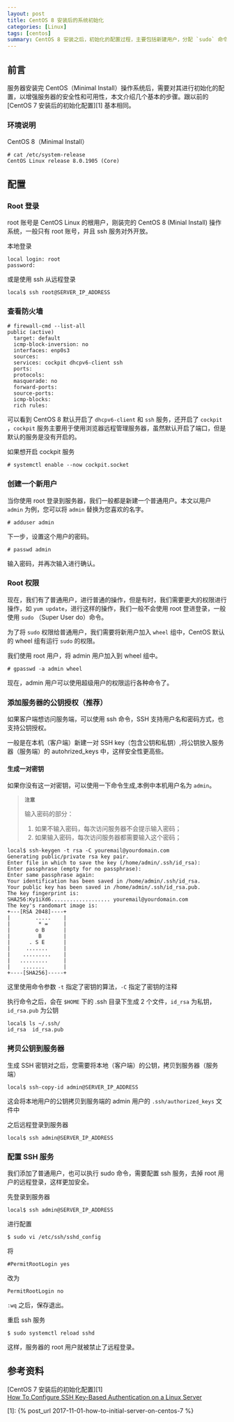 ```yaml
---
layout: post
title: CentOS 8 安装后的系统初始化 
categories: [Linux]
tags: [centos]
summary: CentOS 8 安装之后，初始化的配置过程，主要包括新建用户，分配 `sudo` 命令，配置远程访问等。
---
```

## 前言
服务器安装完 CentOS（Minimal Install）操作系统后，需要对其进行初始化的配置，以增强服务器的安全性和可用性，本文介绍几个基本的步骤。跟以前的 [CentOS 7 安装后的初始化配置][1] 基本相同。

### 环境说明
CentOS 8（Minimal Install）

```terminal
# cat /etc/system-release 
CentOS Linux release 8.0.1905 (Core) 
```

## 配置

### Root 登录
root 账号是 CentOS Linux 的根用户，刚装完的 CentOS 8 (Minial Install) 操作系统，一般只有 root 账号，并且 ssh 服务对外开放。

本地登录

```terminal
local login: root
password:
```

或是使用 ssh 从远程登录

```terminal
local$ ssh root@SERVER_IP_ADDRESS
```

### 查看防火墙

```terminal
# firewall-cmd --list-all
public (active)
  target: default
  icmp-block-inversion: no
  interfaces: enp0s3
  sources:
  services: cockpit dhcpv6-client ssh
  ports:
  protocols:
  masquerade: no
  forward-ports:
  source-ports:
  icmp-blocks:
  rich rules: 	
```

可以看到 CentOS 8 默认开启了 `dhcpv6-client` 和 `ssh` 服务，还开启了 `cockpit` ，`cockpit` 服务主要用于使用浏览器远程管理服务器，虽然默认开启了端口，但是默认的服务是没有开启的。

如果想开启 cockpit 服务

```terminal
# systemctl enable --now cockpit.socket
```

### 创建一个新用户
当你使用 root 登录到服务器，我们一般都是新建一个普通用户。本文以用户 `admin` 为例，您可以将 `admin` 替换为您喜欢的名字。

```terminal
# adduser admin
```

下一步，设置这个用户的密码。

```terminal
# passwd admin
```
输入密码，并再次输入进行确认。

### Root 权限

现在，我们有了普通用户，进行普通的操作，但是有时，我们需要更大的权限进行操作，如 `yum update`，进行这样的操作，我们一般不会使用 root 登进登录，一般使用 `sudo` （Super User do）命令。

为了将 `sudo` 权限给普通用户，我们需要将新用户加入 `wheel` 组中，CentOS 默认的 wheel 组有运行 `sudo` 的权限。

我们使用 root 用户，将 admin 用户加入到 wheel 组中。

```terminal
# gpasswd -a admin wheel
```

现在，admin 用户可以使用超级用户的权限运行各种命令了。

### 添加服务器的公钥授权（推荐）
如果客户端想访问服务端，可以使用 ssh 命令，SSH 支持用户名和密码方式，也支持公钥授权。

一般是在本机（客户端）新建一对 SSH key（包含公钥和私钥）,将公钥放入服务器（服务端）的 autohrized_keys 中，这样安全性更高些。

#### 生成一对密钥
如果你没有这一对密钥，可以使用一下命令生成,本例中本机用户名为 `admin`。

> **`注意`**
>
> 输入密码的部分：
>
> 1. 如果不输入密码，每次访问服务器不会提示输入密码；
> 2. 如果输入密码，每次访问服务器都需要输入这个密码；
>

```terminal
local$ ssh-keygen -t rsa -C youremail@yourdomain.com
Generating public/private rsa key pair.
Enter file in which to save the key (/home/admin/.ssh/id_rsa): 
Enter passphrase (empty for no passphrase): 
Enter same passphrase again: 
Your identification has been saved in /home/admin/.ssh/id_rsa.
Your public key has been saved in /home/admin/.ssh/id_rsa.pub.
The key fingerprint is:
SHA256:Ky1iXd6................... youremail@yourdomain.com
The key's randomart image is:
+---[RSA 2048]----+
|        .....    |
|         * =     |
|        o B      |
|         B       |
|      . S E      |
|     .......     |
|    .........    |
|   .........     |
|    .......      |
+----[SHA256]-----+

```

这里使用命令参数 `-t` 指定了密钥的算法，`-C` 指定了密钥的注释

执行命令之后，会在 `$HOME` 下的 .ssh 目录下生成 2 个文件，`id_rsa` 为私钥，`id_rsa.pub` 为公钥

```terminal
local$ ls ~/.ssh/
id_rsa  id_rsa.pub
```

### 拷贝公钥到服务器
生成 SSH 密钥对之后，您需要将本地（客户端）的公钥，拷贝到服务器（服务端）

```terminal
local$ ssh-copy-id admin@SERVER_IP_ADDRESS
```

这会将本地用户的公钥拷贝到服务端的 admin 用户的 `.ssh/authorized_keys` 文件中

之后远程登录到服务器

```terminal
local$ ssh admin@SERVER_IP_ADDRESS
```

### 配置 SSH 服务
我们添加了普通用户，也可以执行 sudo 命令，需要配置 ssh 服务，去掉 root 用户的远程登录，这样更加安全。

先登录到服务器

```terminal
local$ ssh admin@SERVER_IP_ADDRESS
```

进行配置

```terminal
$ sudo vi /etc/ssh/sshd_config
```

将

```terminal
#PermitRootLogin yes
```

改为

```terminal
PermitRootLogin no
```

`:wq` 之后，保存退出。

重启 ssh 服务

```terminal
$ sudo systemctl reload sshd
```

这样，服务器的 root 用户就被禁止了远程登录。

## 参考资料
[CentOS 7 安装后的初始化配置][1]  
[How To Configure SSH Key-Based Authentication on a Linux Server][2]  

[1]: {% post_url 2017-11-01-how-to-initial-server-on-centos-7 %}

[2]: https://www.digitalocean.com/community/tutorials/how-to-configure-ssh-key-based-authentication-on-a-linux-server